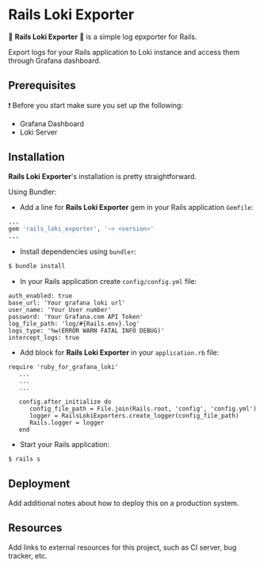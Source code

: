 # Rails Loki Exporter

:gem: **Rails Loki Exporter** :gem: is a simple log epxporter for Rails.

Export logs for your Rails application to Loki instance and access them through Grafana dashboard. 
## Prerequisites
:exclamation: Before you start make sure you set up the following:
- Grafana Dashboard
- Loki Server


## Installation

**Rails Loki Exporter**'s installation is pretty straightforward.

Using Bundler:
- Add a line for **Rails Loki Exporter** gem in your Rails application `Gemfile`:
```rb
...
gem 'rails_loki_exporter', '~> <version>'
...
```
- Install dependencies using `bundler`:
```sh
$ bundle install
```
- In your Rails application create `config/config.yml` file:
```
auth_enabled: true
base_url: 'Your grafana loki url' 
user_name: 'Your User number'
password: 'Your Grafana.com API Token'
log_file_path: 'log/#{Rails.env}.log'
logs_type: '%w(ERROR WARN FATAL INFO DEBUG)'
intercept_logs: true
``` 
- Add block for **Rails Loki Exporter** in your `application.rb` file:
```
require 'ruby_for_grafana_loki'
   ...
   ...
   ...

   config.after_initialize do
      config_file_path = File.join(Rails.root, 'config', 'config.yml')
      logger = RailsLokiExporters.create_logger(config_file_path)
      Rails.logger = logger
   end
```
- Start your Rails application:
```sh
$ rails s
```

## Deployment

Add additional notes about how to deploy this on a production system.

## Resources

Add links to external resources for this project, such as CI server, bug tracker, etc.

